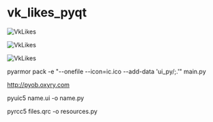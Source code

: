 # vk_likes_pyqt

![VkLikes](https://i.imgur.com/C01gs5H.png)

![VkLikes](https://i.imgur.com/VbjWC5H.png)

![VkLikes](https://i.imgur.com/r8MoovW.png)



 
 pyarmor pack -e "--onefile --icon=ic.ico --add-data 'ui_py/;.'" main.py

http://pyob.oxyry.com


pyuic5 name.ui -o name.py

pyrcc5 files.qrc -o resources.py



